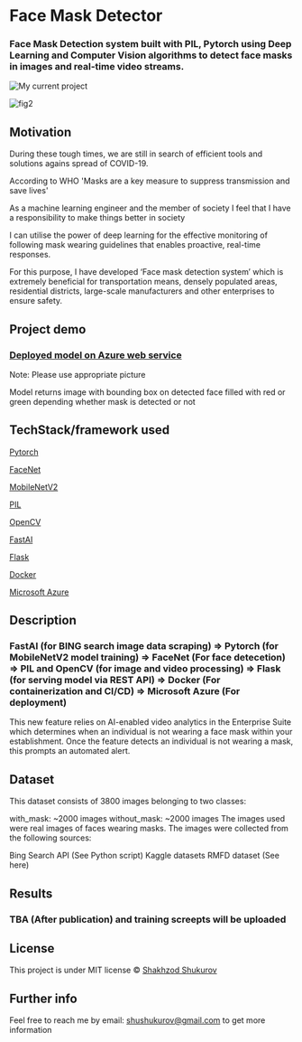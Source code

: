 # Face Mask Detector

### Face Mask Detection system built with PIL, Pytorch using Deep Learning and Computer Vision algorithms to detect face masks in images and real-time video streams.

![My current project](https://github.com/shushukurov/FaceMaskDetector/blob/main/new.gif)


![fig2](https://github.com/shushukurov/FaceMaskDetector/blob/main/test_et7oykBp.gif)



## Motivation

During these tough	times, we are still in search of efficient tools and solutions agains spread of COVID-19.

According to WHO 'Masks are a key measure to suppress transmission and save lives'

As a machine learning engineer and the member of society I feel that I have a responsibility to make things better in society

I can utilise the power of deep learning for the effective monitoring of following mask wearing guidelines that enables proactive, real-time responses.

For this purpose, I have developed ‘Face mask detection system’ which is extremely beneficial for transportation means, densely populated areas, residential districts, large-scale manufacturers and other enterprises to ensure safety.

## Project demo

### [Deployed model on Azure web service](https://facemask.azurewebsites.net)

Note: Please use appropriate picture 

Model returns image with bounding box on detected face filled with red or green depending whether mask is detected or not

## TechStack/framework used

[Pytorch](https://pytorch.org)

[FaceNet](https://github.com/timesler/facenet-pytorch)

[MobileNetV2](https://arxiv.org/abs/1801.04381)

[PIL](https://pillow.readthedocs.io/en/stable/#)

[OpenCV](http://opencv.org)

[FastAI](http://fast.ai)

[Flask](https://flask.palletsprojects.com/en/1.1.x/)

[Docker](http://docker.com)

[Microsoft Azure](http://azure.microsoft.com)

## Description

### FastAI (for BING search image data scraping) => Pytorch (for MobileNetV2 model training) => FaceNet (For face detecetion) => PIL and OpenCV (for image and video processing) => Flask (for serving model via REST API) => Docker (For containerization and CI/CD) => Microsoft Azure (For deployment) 

This new feature relies on AI-enabled video analytics in the Enterprise Suite which determines when an individual is not wearing a face mask within your establishment. Once the feature detects an individual is not wearing a mask, this prompts an automated alert.

## Dataset

This dataset consists of 3800 images belonging to two classes:

with_mask: ~2000 images
without_mask: ~2000 images
The images used were real images of faces wearing masks. The images were collected from the following sources:

Bing Search API (See Python script)
Kaggle datasets
RMFD dataset (See here)

## Results
### TBA (After publication) and training screepts will be uploaded
## License
This project is under MIT license © [Shakhzod Shukurov](https://github.com/shushukurov/FaceMaskDetector/blob/main/LICENSE)

## Further info
Feel free to reach me by email: shushukurov@gmail.com to get more information
